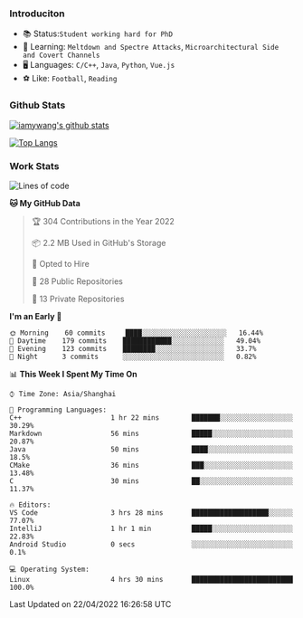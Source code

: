 ### Introduciton

- 📚 Status:`Student working hard for PhD`
- 🔎 Learning: `Meltdown and Spectre Attacks`, `Microarchitectural Side and Covert Channels`
- 🖥️ Languages: `C/C++`, `Java`, `Python`, `Vue.js`
- ⚽ Like: `Football`, `Reading`

### Github Stats

[![iamywang's github stats](https://github-readme-stats.vercel.app/api?username=iamywang&count_private=true&show_icons=true)]()

[![Top Langs](https://github-readme-stats.vercel.app/api/top-langs/?username=iamywang&layout=compact)]()

### Work Stats

<!--START_SECTION:waka-->
![Lines of code](https://img.shields.io/badge/From%20Hello%20World%20I%27ve%20Written-275%20Thousand%20lines%20of%20code-blue)

**🐱 My GitHub Data** 

> 🏆 304 Contributions in the Year 2022
 > 
> 📦 2.2 MB Used in GitHub's Storage 
 > 
> 💼 Opted to Hire
 > 
> 📜 28 Public Repositories 
 > 
> 🔑 13 Private Repositories  
 > 
**I'm an Early 🐤** 

```text
🌞 Morning    60 commits     ████░░░░░░░░░░░░░░░░░░░░░   16.44% 
🌆 Daytime    179 commits    ████████████░░░░░░░░░░░░░   49.04% 
🌃 Evening    123 commits    ████████░░░░░░░░░░░░░░░░░   33.7% 
🌙 Night      3 commits      ░░░░░░░░░░░░░░░░░░░░░░░░░   0.82%

```


📊 **This Week I Spent My Time On** 

```text
⌚︎ Time Zone: Asia/Shanghai

💬 Programming Languages: 
C++                      1 hr 22 mins        ███████░░░░░░░░░░░░░░░░░░   30.29% 
Markdown                 56 mins             █████░░░░░░░░░░░░░░░░░░░░   20.87% 
Java                     50 mins             ████░░░░░░░░░░░░░░░░░░░░░   18.5% 
CMake                    36 mins             ███░░░░░░░░░░░░░░░░░░░░░░   13.48% 
C                        30 mins             ██░░░░░░░░░░░░░░░░░░░░░░░   11.37%

🔥 Editors: 
VS Code                  3 hrs 28 mins       ███████████████████░░░░░░   77.07% 
IntelliJ                 1 hr 1 min          █████░░░░░░░░░░░░░░░░░░░░   22.83% 
Android Studio           0 secs              ░░░░░░░░░░░░░░░░░░░░░░░░░   0.1%

💻 Operating System: 
Linux                    4 hrs 30 mins       █████████████████████████   100.0%

```


 Last Updated on 22/04/2022 16:26:58 UTC
<!--END_SECTION:waka-->
